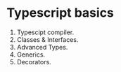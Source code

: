 # Typescript basics

1. Typescipt compiler.
2. Classes & Interfaces.
3. Advanced Types.
4. Generics.
5. Decorators.
